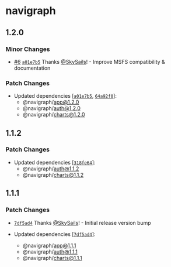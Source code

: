 # navigraph

## 1.2.0

### Minor Changes

- [#6](https://github.com/Navigraph/sdk/pull/6) [`a01e7b5`](https://github.com/Navigraph/sdk/commit/a01e7b5d2df08a7eba74cb42b03929e1f500ba19) Thanks [@SkySails](https://github.com/SkySails)! - Improve MSFS compatibility & documentation

### Patch Changes

- Updated dependencies [[`a01e7b5`](https://github.com/Navigraph/sdk/commit/a01e7b5d2df08a7eba74cb42b03929e1f500ba19), [`64a92f0`](https://github.com/Navigraph/sdk/commit/64a92f0fcccd78497ac406dde4e47411fe5c44d6)]:
  - @navigraph/app@1.2.0
  - @navigraph/auth@1.2.0
  - @navigraph/charts@1.2.0

## 1.1.2

### Patch Changes

- Updated dependencies [[`318fe64`](https://github.com/Navigraph/sdk/commit/318fe642ca5916b82a17cbd96903b3181aba6076)]:
  - @navigraph/auth@1.1.2
  - @navigraph/charts@1.1.2

## 1.1.1

### Patch Changes

- [`7df5ad4`](https://github.com/Navigraph/sdk/commit/7df5ad4c40ef329ad1f1b5fa39dfe6cbb595db66) Thanks [@SkySails](https://github.com/SkySails)! - Initial release version bump

- Updated dependencies [[`7df5ad4`](https://github.com/Navigraph/sdk/commit/7df5ad4c40ef329ad1f1b5fa39dfe6cbb595db66)]:
  - @navigraph/app@1.1.1
  - @navigraph/auth@1.1.1
  - @navigraph/charts@1.1.1
